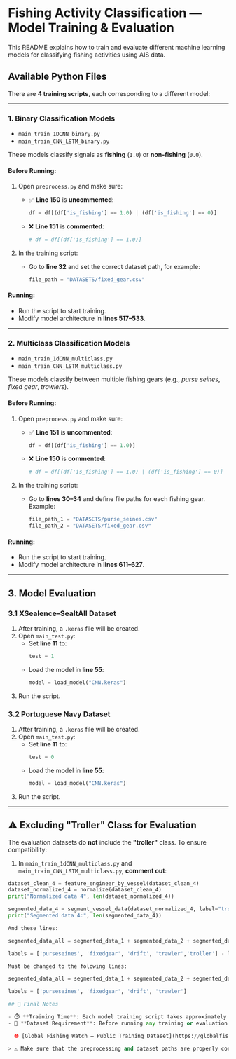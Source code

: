 # Fishing Activity Classification — Model Training & Evaluation

This README explains how to train and evaluate different machine learning models for classifying fishing activities using AIS data.

## Available Python Files

There are **4 training scripts**, each corresponding to a different model:

---

### 1. **Binary Classification Models**

- `main_train_1DCNN_binary.py`  
- `main_train_CNN_LSTM_binary.py`  

These models classify signals as **fishing** (`1.0`) or **non-fishing** (`0.0`).

#### Before Running:

1. Open `preprocess.py` and make sure:
   - ✅ **Line 150** is **uncommented**:  
     ```python
     df = df[(df['is_fishing'] == 1.0) | (df['is_fishing'] == 0)]
     ```
   - ❌ **Line 151** is **commented**:  
     ```python
     # df = df[(df['is_fishing'] == 1.0)]
     ```

2. In the training script:
   - Go to **line 32** and set the correct dataset path, for example:
     ```python
     file_path = "DATASETS/fixed_gear.csv"
     ```

#### Running:
- Run the script to start training.
- Modify model architecture in **lines 517–533**.

---

### 2. **Multiclass Classification Models**

- `main_train_1dCNN_multiclass.py`  
- `main_train_CNN_LSTM_multiclass.py`  

These models classify between multiple fishing gears (e.g., *purse seines*, *fixed gear*, *trawlers*).

#### Before Running:

1. Open `preprocess.py` and make sure:
   - ✅ **Line 151** is **uncommented**:
     ```python
     df = df[(df['is_fishing'] == 1.0)]
     ```
   - ❌ **Line 150** is **commented**:
     ```python
     # df = df[(df['is_fishing'] == 1.0) | (df['is_fishing'] == 0)]
     ```

2. In the training script:
   - Go to **lines 30–34** and define file paths for each fishing gear. Example:
     ```python
     file_path_1 = "DATASETS/purse_seines.csv"
     file_path_2 = "DATASETS/fixed_gear.csv"
     ```

#### Running:
- Run the script to start training.
- Modify model architecture in **lines 611–627**.

---

## 3. Model Evaluation

### 3.1 XSealence–SeaItAll Dataset

1. After training, a `.keras` file will be created.
2. Open `main_test.py`:
   - Set **line 11** to:
     ```python
     test = 1
     ```
   - Load the model in **line 55**:
     ```python
     model = load_model("CNN.keras")
     ```
3. Run the script.

### 3.2 Portuguese Navy Dataset

1. After training, a `.keras` file will be created.
2. Open `main_test.py`:
   - Set **line 11** to:
     ```python
     test = 0
     ```
   - Load the model in **line 55**:
     ```python
     model = load_model("CNN.keras")
     ```
3. Run the script.

---

## ⚠️ Excluding "Troller" Class for Evaluation

The evaluation datasets do **not** include the **"troller"** class. To ensure compatibility:

1. In `main_train_1dCNN_multiclass.py` and `main_train_CNN_LSTM_multiclass.py`, **comment out**:

```python
dataset_clean_4 = feature_engineer_by_vessel(dataset_clean_4)
dataset_normalized_4 = normalize(dataset_clean_4)
print("Normalized data 4", len(dataset_normalized_4))

segmented_data_4 = segment_vessel_data(dataset_normalized_4, label="troller")
print("Segmented data 4:", len(segmented_data_4))

And these lines: 

segmented_data_all = segmented_data_1 + segmented_data_2 + segmented_data_3 + segmented_data_4 + segmented_data_5 - line 531

labels = ['purseseines', 'fixedgear', 'drift', 'trawler','troller'] - line 553

Must be changed to the folowing lines:

segmented_data_all = segmented_data_1 + segmented_data_2 + segmented_data_3 + segmented_data_5

labels = ['purseseines', 'fixedgear', 'drift', 'trawler']

## 📝 Final Notes

- ⏱️ **Training Time**: Each model training script takes approximately **10–15 minutes** to complete.
- 📂 **Dataset Requirement**: Before running any training or evaluation scripts, ensure you've downloaded the datasets from the official GFW website:

  🌐 [Global Fishing Watch – Public Training Dataset](https://globalfishingwatch.org/data-download/datasets/public-training-data-v1)

> ⚠️ Make sure that the preprocessing and dataset paths are properly configured before starting any training or testing scripts.

